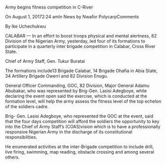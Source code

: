 Army begins fitness competition in C-River

On August 1, 20172:24 amIn News by Nwafor PolycarpComments

By Ike Uchechukwu

CALABAR — In an effort to boost troops physical and mental alertness, 82 Division of the Nigerian Army, yesterday, led four of its formations to participate in a quarterly inter brigade competition in Calabar, Cross River State.

Chief of Army Staff, Gen. Tukur Buratai

The formations include13 Brigade Calabar, 14 Brigade Ohafia in Abia State, 34 Artillery Brigade Owerri and 82 Division Enugu.

General Officer Commanding, GOC, 82 Division, Major General Adamu Abubakar, who was represented by Brig-Gen. Lasisi Adegboye, while declaring the event open said the exercise, which is conducted at the formation level, will help the army assess the fitness level of the top echelon of the soldiers cadre.

Brig- Gen. Lasisi Adegboye, who represented the GOC at the event, said that the four days competition will afford the soldiers the opportunity to key into the Chief of Army Staff’s (COAS)vision which is to have a professionally responsive Nigerian Army in the discharge of its constitutional responsibilities.

He enumerated activities at the inter-Brigade competition to include drill, live firing, swimming, map reading, obstacle crossing and among several others.

